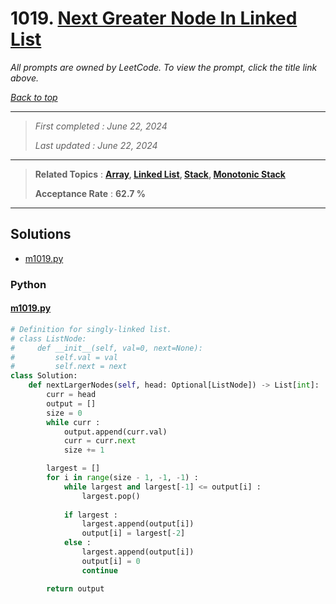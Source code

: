 # 1019. [Next Greater Node In Linked List](<https://leetcode.com/problems/next-greater-node-in-linked-list>)

*All prompts are owned by LeetCode. To view the prompt, click the title link above.*

*[Back to top](<../README.md>)*

------

> *First completed : June 22, 2024*
>
> *Last updated : June 22, 2024*

------

> **Related Topics** : **[Array](<by_topic/Array.md>), [Linked List](<by_topic/Linked List.md>), [Stack](<by_topic/Stack.md>), [Monotonic Stack](<by_topic/Monotonic Stack.md>)**
>
> **Acceptance Rate** : **62.7 %**

------

## Solutions

- [m1019.py](<../my-submissions/m1019.py>)
### Python
#### [m1019.py](<../my-submissions/m1019.py>)
```Python
# Definition for singly-linked list.
# class ListNode:
#     def __init__(self, val=0, next=None):
#         self.val = val
#         self.next = next
class Solution:
    def nextLargerNodes(self, head: Optional[ListNode]) -> List[int]:
        curr = head
        output = []
        size = 0
        while curr :
            output.append(curr.val)
            curr = curr.next
            size += 1

        largest = []
        for i in range(size - 1, -1, -1) :
            while largest and largest[-1] <= output[i] :
                largest.pop()
            
            if largest :
                largest.append(output[i])
                output[i] = largest[-2]
            else :
                largest.append(output[i])
                output[i] = 0
                continue

        return output
```

